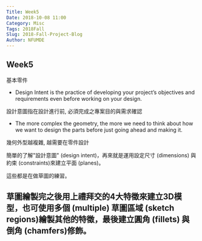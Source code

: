 ```yaml
---
Title: Week5
Date: 2018-10-08 11:00
Category: Misc
Tags: 2018Fall
Slug: 2018-Fall-Project-Blog
Author: NFUMDE
---
```


<!-- PELICAN_END_SUMMARY -->

Week5
----

基本零件

* Design Intent is the practice of developing your project’s objectives and requirements even before working on your design.

設計意圖指在設計進行前, 必須完成之專案目的與需求確認

* The more complex the geometry, the more we need to think about how we want to design the parts before just going ahead and making it.

幾何外型越複雜, 越需要在零件設計

簡單的了解"設計意圖" (design intent)，再來就是運用設定尺寸 (dimensions) 與約束 (constraints)來建立平面 (planes)。

這些都是在做草圖的練習。

草圖繪製完之後用上禮拜交的4大特徵來建立3D模型，也可使用多個 (multiple) 草圖區域 (sketch regions)繪製其他的特徵，最後建立圓角 (fillets) 與倒角 (chamfers)修飾。
----


